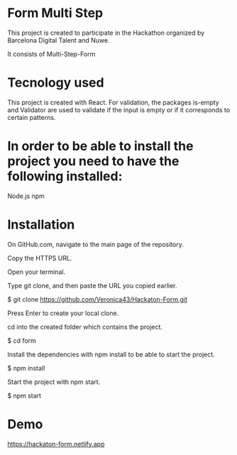 # Form Multi Step

This project is created to participate in the Hackathon organized by Barcelona Digital Talent and Nuwe.

It consists of Multi-Step-Form

# Tecnology used

This project is created with React.
For validation, the packages is-empty and Validator are used to validate if the input is empty or if it corresponds to certain patterns.

# In order to be able to install the project you need to have the following installed:

Node.js
npm

# Installation

On GitHub.com, navigate to the main page of the repository.

Copy the HTTPS URL.

Open your terminal.

Type git clone, and then paste the URL you copied earlier.

$ git clone https://github.com/Veronica43/Hackaton-Form.git

Press Enter to create your local clone.

cd into the created folder which contains the project.

$ cd form

Install the dependencies with npm install to be able to start the project.

$ npm install

Start the project with npm start.

$ npm start

# Demo

https://hackaton-form.netlify.app
